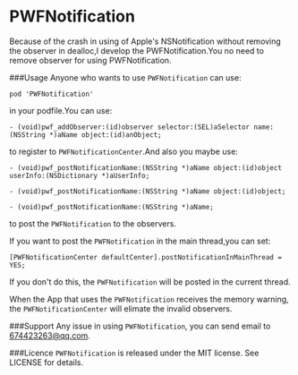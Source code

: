 # PWFNotification
Because of the crash in using of Apple's NSNotification without removing the observer in dealloc,I develop the PWFNotification.You no need to remove observer for using PWFNotification.

###Usage
Anyone who wants to use `PWFNotification` can use:
    
    pod 'PWFNotification'
    
in your podfile.You can use:
    
    - (void)pwf_addObserver:(id)observer selector:(SEL)aSelector name:(NSString *)aName object:(id)anObject;
    
to register to `PWFNotificationCenter`.And also you maybe use:
    
    - (void)pwf_postNotificationName:(NSString *)aName object:(id)object userInfo:(NSDictionary *)aUserInfo;
    
    - (void)pwf_postNotificationName:(NSString *)aName object:(id)object;
    
    - (void)pwf_postNotificationName:(NSString *)aName;
    
to post the `PWFNotification` to the observers.

If you want to post the `PWFNotification` in the main thread,you can set:

    [PWFNotificationCenter defaultCenter].postNotificationInMainThread = YES;
    
If you don't do this, the `PWFNotification` will be posted in the current thread.

When the App that uses the `PWFNotification` receives the memory warning, the `PWFNotificationCenter` will elimate the invalid observers.
   
###Support
Any issue in using `PWFNotification`, you can send email to 674423263@qq.com.

###Licence
`PWFNotification` is released under the MIT license. See LICENSE for details.


